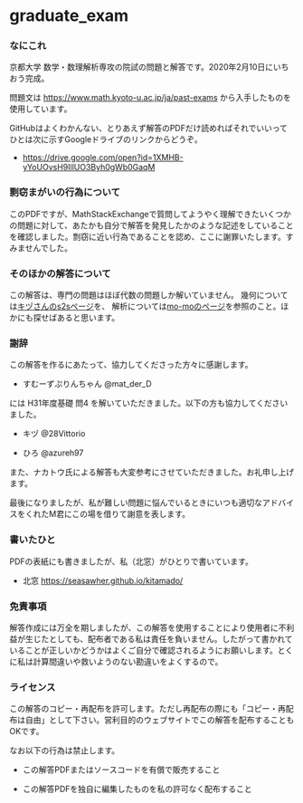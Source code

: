 # graduate_exam
### なにこれ
京都大学 数学・数理解析専攻の院試の問題と解答です。2020年2月10日にいちおう完成。

問題文は
https://www.math.kyoto-u.ac.jp/ja/past-exams
から入手したものを使用しています。

GitHubはよくわかんない、とりあえず解答のPDFだけ読めればそれでいいってひとは次に示すGoogleドライブのリンクからどうぞ。

* https://drive.google.com/open?id=1XMHB-yYoUOvsH9IllUO3Byh0gWb0GaqM

### 剽窃まがいの行為について
このPDFですが、MathStackExchangeで質問してようやく理解できたいくつかの問題に対して、あたかも自分で解答を発見したかのような記述をしていることを確認しました。剽窃に近い行為であることを認め、ここに謝罪いたします。すみませんでした。


### そのほかの解答について
この解答は、専門の問題はほぼ代数の問題しか解いていません。
幾何については[キヅさんのs2sページ](http://s2s.undefin.net/wiki/?%E6%9C%A8%E6%B4%A5)を、
解析については[mo-moのページ](https://sites.google.com/view/kmath-grad-answer)を参照のこと。ほかにも探せばあると思います。


### 謝辞 
この解答を作るにあたって、協力してくださった方々に感謝します。

- すむーずぷりんちゃん @mat_der_D　

には H31年度基礎 問4 を解いていただきました。以下の方も協力してくださいました。

- キヅ @28Vittorio　

- ひろ @azureh97

また、ナカトウ氏による解答も大変参考にさせていただきました。お礼申し上げます。

最後になりましたが、私が難しい問題に悩んでいるときにいつも適切なアドバイスをくれたM君にこの場を借りて謝意を表します。





### 書いたひと
PDFの表紙にも書きましたが、私（北窓）がひとりで書いています。
- 北窓 https://seasawher.github.io/kitamado/

### 免責事項
解答作成には万全を期しましたが、この解答を使用することにより使用者に不利益が生じたとしても、配布者である私は責任を負いません。したがって書かれていることが正しいかどうかはよくご自分で確認されるようにお願いします。とくに私は計算間違いや救いようのない勘違いをよくするので。

### ライセンス
この解答のコピー・再配布を許可します。ただし再配布の際にも「コピー・再配布は自由」として下さい。営利目的のウェブサイトでこの解答を配布することもOKです。

なお以下の行為は禁止します。

* この解答PDFまたはソースコードを有償で販売すること

* この解答PDFを独自に編集したものを私の許可なく配布すること




